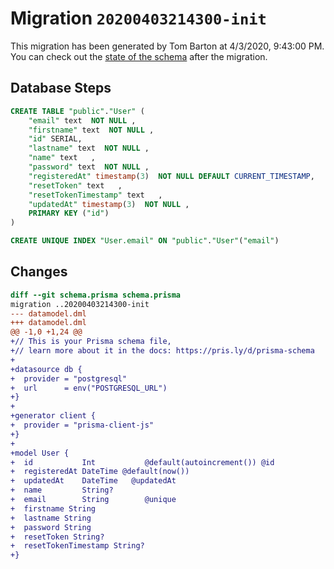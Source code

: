 # Migration `20200403214300-init`

This migration has been generated by Tom Barton at 4/3/2020, 9:43:00 PM.
You can check out the [state of the schema](./schema.prisma) after the migration.

## Database Steps

```sql
CREATE TABLE "public"."User" (
    "email" text  NOT NULL ,
    "firstname" text  NOT NULL ,
    "id" SERIAL,
    "lastname" text  NOT NULL ,
    "name" text   ,
    "password" text  NOT NULL ,
    "registeredAt" timestamp(3)  NOT NULL DEFAULT CURRENT_TIMESTAMP,
    "resetToken" text   ,
    "resetTokenTimestamp" text   ,
    "updatedAt" timestamp(3)  NOT NULL ,
    PRIMARY KEY ("id")
) 

CREATE UNIQUE INDEX "User.email" ON "public"."User"("email")
```

## Changes

```diff
diff --git schema.prisma schema.prisma
migration ..20200403214300-init
--- datamodel.dml
+++ datamodel.dml
@@ -1,0 +1,24 @@
+// This is your Prisma schema file,
+// learn more about it in the docs: https://pris.ly/d/prisma-schema
+
+datasource db {
+  provider = "postgresql"
+  url      = env("POSTGRESQL_URL")
+}
+
+generator client {
+  provider = "prisma-client-js"
+}
+
+model User {
+  id           Int           @default(autoincrement()) @id
+  registeredAt DateTime @default(now())
+  updatedAt    DateTime   @updatedAt
+  name         String?
+  email        String        @unique
+  firstname String
+  lastname String
+  password String
+  resetToken String?
+  resetTokenTimestamp String?
+}
```


